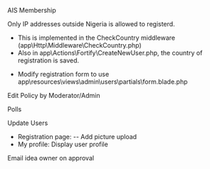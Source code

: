 AIS Membership

Only IP addresses outside Nigeria is allowed to registerd. 
- This is implemented in the CheckCountry middleware (app\Http\Middleware\CheckCountry.php)
- Also in app\Actions\Fortify\CreateNewUser.php, the country of registration is saved.  
* Modify registration form to use app\resources\views\admin\users\partials\form.blade.php

Edit Policy by Moderator/Admin

Polls

Update Users
- Registration page:
-- Add picture upload
- My profile: Display user profile

Email idea owner on approval

